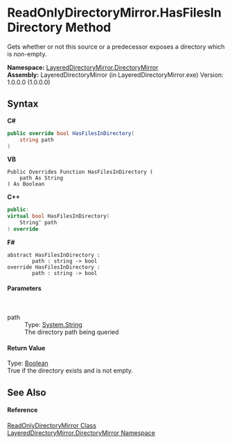 # ReadOnlyDirectoryMirror.HasFilesInDirectory Method 
 

Gets whether or not this source or a predecessor exposes a directory which is non-empty.

**Namespace:**&nbsp;<a href="8e43a026-b829-c5d6-efc2-1a8c2a152363">LayeredDirectoryMirror.DirectoryMirror</a><br />**Assembly:**&nbsp;LayeredDirectoryMirror (in LayeredDirectoryMirror.exe) Version: 1.0.0.0 (1.0.0.0)

## Syntax

**C#**<br />
``` C#
public override bool HasFilesInDirectory(
	string path
)
```

**VB**<br />
``` VB
Public Overrides Function HasFilesInDirectory ( 
	path As String
) As Boolean
```

**C++**<br />
``` C++
public:
virtual bool HasFilesInDirectory(
	String^ path
) override
```

**F#**<br />
``` F#
abstract HasFilesInDirectory : 
        path : string -> bool 
override HasFilesInDirectory : 
        path : string -> bool 
```


#### Parameters
&nbsp;<dl><dt>path</dt><dd>Type: <a href="http://msdn2.microsoft.com/en-us/library/s1wwdcbf" target="_blank">System.String</a><br />The directory path being queried</dd></dl>

#### Return Value
Type: <a href="http://msdn2.microsoft.com/en-us/library/a28wyd50" target="_blank">Boolean</a><br />True if the directory exists and is not empty.

## See Also


#### Reference
<a href="9d919184-3b4b-39ec-0b51-c454c9692d1b">ReadOnlyDirectoryMirror Class</a><br /><a href="8e43a026-b829-c5d6-efc2-1a8c2a152363">LayeredDirectoryMirror.DirectoryMirror Namespace</a><br />